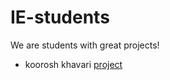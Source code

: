 # IE-students

We are students with great projects!

- koorosh khavari [project](https://github.com/NukaColaQuantum666/IEHomeworks)
